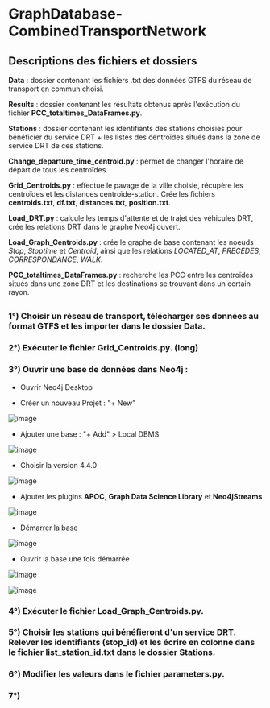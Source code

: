 # GraphDatabase-CombinedTransportNetwork


## Descriptions des fichiers et dossiers

**Data** : dossier contenant les fichiers .txt des données GTFS du réseau de transport en commun choisi. 

**Results** : dossier contenant les résultats obtenus après l'exécution du fichier **PCC_totaltimes_DataFrames.py**.

**Stations** : dossier contenant les identifiants des stations choisies pour bénéficier du service DRT + les listes des centroïdes situés dans la zone de service DRT de ces stations.

**Change_departure_time_centroid.py** : permet de changer l'horaire de départ de tous les centroïdes.

**Grid_Centroids.py** : effectue le pavage de la ville choisie, récupère les centroïdes et les distances centroïde-station. Crée les fichiers **centroids.txt**, **df.txt**, **distances.txt**, **position.txt**.

**Load_DRT.py** : calcule les temps d'attente et de trajet des véhicules DRT, crée les relations DRT dans le graphe Neo4j ouvert.

**Load_Graph_Centroids.py** : crée le graphe de base contenant les noeuds *Stop*, *Stoptime* et *Centroid*, ainsi que les relations *LOCATED_AT*, *PRECEDES*, *CORRESPONDANCE*, *WALK*.

**PCC_totaltimes_DataFrames.py** : recherche les PCC entre les centroïdes situés dans une zone DRT et les destinations se trouvant dans un certain rayon.


## 
### 1°) Choisir un réseau de transport, télécharger ses données au format GTFS et les importer dans le dossier **Data**.

### 2°) Exécuter le fichier **Grid_Centroids.py**. (long)

### 3°) Ouvrir une base de données dans Neo4j :

- Ouvrir Neo4j Desktop

- Créer un nouveau Projet : "+ New"

![image](https://user-images.githubusercontent.com/93777543/194310066-a3fe87d4-088c-4836-bf36-2856d0059a9a.png)

- Ajouter une base : "+ Add" > Local DBMS

![image](https://user-images.githubusercontent.com/93777543/194309986-75e32c4b-a5ab-4ed8-a3f9-59696b2dd426.png)

- Choisir la version 4.4.0

![image](https://user-images.githubusercontent.com/93777543/194310697-fa2fab7e-173c-4d80-b647-367f6f5d7e16.png)

- Ajouter les plugins **APOC**, **Graph Data Science Library** et **Neo4jStreams**

![image](https://user-images.githubusercontent.com/93777543/194311329-618a0cab-edef-4a9e-b610-2bfcddb8b038.png)

- Démarrer la base

![image](https://user-images.githubusercontent.com/93777543/194312939-3691190b-27a6-4c61-ad60-1b04e15f5c5b.png)

- Ouvrir la base une fois démarrée

![image](https://user-images.githubusercontent.com/93777543/194313052-ba71a5e7-3d8c-44b7-ad57-39fba84be0a3.png)

![image](https://user-images.githubusercontent.com/93777543/194313133-71ccc8dc-62e6-431b-b9d5-bcf8a8ca3fbd.png)


### 4°) Exécuter le fichier **Load_Graph_Centroids.py**.

### 5°) Choisir les stations qui bénéfieront d'un service DRT. Relever les identifiants (**stop_id**) et les écrire en colonne dans le fichier **list_station_id.txt** dans le dossier **Stations**.

### 6°) Modifier les valeurs dans le fichier **parameters.py**.

### 7°) 










